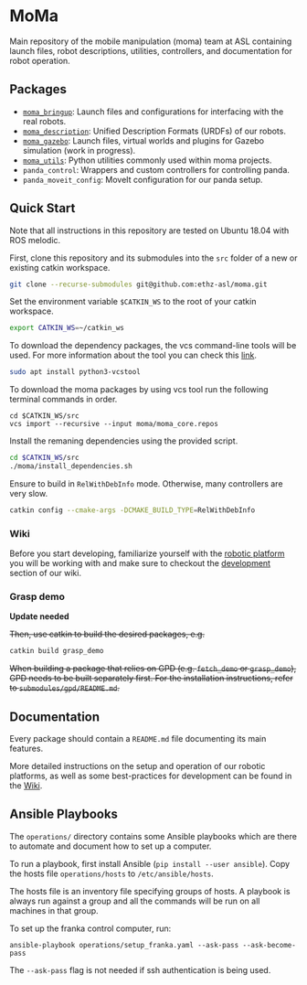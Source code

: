 # MoMa

Main repository of the mobile manipulation (moma) team at ASL containing launch files, robot descriptions, utilities, controllers, and documentation for robot operation.

## Packages

- [`moma_bringup`](moma_bringup/README.md): Launch files and configurations for interfacing with the real robots.
- [`moma_description`](moma_description/README.md): Unified Description Formats (URDFs) of our robots.
- [`moma_gazebo`](moma_gazebo/README.md): Launch files, virtual worlds and plugins for Gazebo simulation (work in progress).
- [`moma_utils`](moma_utils/README.md): Python utilities commonly used within moma projects.
- `panda_control`: Wrappers and custom controllers for controlling panda.
- `panda_moveit_config`: MoveIt configuration for our panda setup.

## Quick Start

Note that all instructions in this repository are tested on Ubuntu 18.04 with ROS melodic.

First, clone this repository and its submodules into the `src` folder of a new or existing catkin workspace.

```bash
git clone --recurse-submodules git@github.com:ethz-asl/moma.git
```

Set the environment variable `$CATKIN_WS` to the root of your catkin workspace.
```bash
export CATKIN_WS=~/catkin_ws
```

To download the dependency packages, the vcs command-line tools will be used. For more information about the tool you can check this [link](http://wiki.ros.org/vcstool).
```bash
sudo apt install python3-vcstool
```
To download the moma packages by using vcs tool run the following terminal commands in order.
```
cd $CATKIN_WS/src
vcs import --recursive --input moma/moma_core.repos
```

Install the remaning dependencies using the provided script. 

```bash
cd $CATKIN_WS/src
./moma/install_dependencies.sh
```

Ensure to build in `RelWithDebInfo` mode. Otherwise, many controllers are very slow.

```bash
catkin config --cmake-args -DCMAKE_BUILD_TYPE=RelWithDebInfo
```

### Wiki

Before you start developing, familiarize yourself with the [robotic platform](https://github.com/ethz-asl/moma/wiki/Robots) you will be working with and make sure to checkout the [development](https://github.com/ethz-asl/moma/wiki/Development) section of our wiki.

### Grasp demo

__Update needed__

~~Then, use catkin to build the desired packages, e.g.~~

```bash
catkin build grasp_demo
```

~~When building a package that relies on GPD (e.g. `fetch_demo` or `grasp_demo`), GPD needs to be built separately first. For the installation instructions, refer to `submodules/gpd/README.md`.~~

## Documentation

Every package should contain a `README.md` file documenting its main features.

More detailed instructions on the setup and operation of our robotic platforms, as well as some best-practices for development can be found in the [Wiki](https://github.com/ethz-asl/moma/wiki).

## Ansible Playbooks

The `operations/` directory contains some Ansible playbooks which are there to automate and document how to set up a computer.

To run a playbook, first install Ansible (`pip install --user ansible`). Copy the hosts file `operations/hosts` to `/etc/ansible/hosts`.

The hosts file is an inventory file specifying groups of hosts. A playbook is always run against a group and all the commands will be run on all machines in that group.

To set up the franka control computer, run:
```
ansible-playbook operations/setup_franka.yaml --ask-pass --ask-become-pass
```
The `--ask-pass` flag is not needed if ssh authentication is being used.

